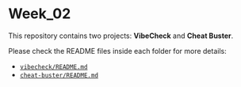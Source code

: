 # Week_02

This repository contains two projects: **VibeCheck** and **Cheat Buster**.

 Please check the README files inside each folder for more details:

- [`vibecheck/README.md`](https://github.com/shybash-shaik/week_02/tree/main/vibecheck#readme)
- [`cheat-buster/README.md`](https://github.com/shybash-shaik/week_02/tree/main/cheat-buster#readme)
